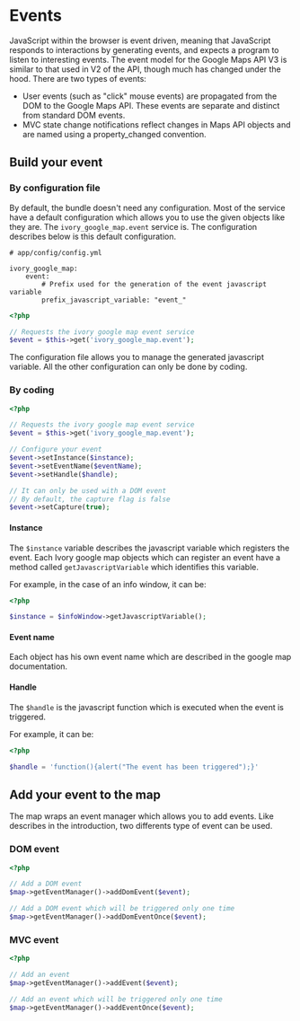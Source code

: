 # Events

JavaScript within the browser is event driven, meaning that JavaScript responds to interactions by generating events,
and expects a program to listen to interesting events. The event model for the Google Maps API V3 is similar to that
used in V2 of the API, though much has changed under the hood. There are two types of events:

 - User events (such as "click" mouse events) are propagated from the DOM to the Google Maps API. These events are
   separate and distinct from standard DOM events.
 - MVC state change notifications reflect changes in Maps API objects and are named using a property_changed
   convention.

## Build your event

### By configuration file

By default, the bundle doesn't need any configuration. Most of the service have a default configuration which allows
you to use the given objects like they are. The ``ivory_google_map.event`` service is. The configuration describes
below is this default configuration.

```
# app/config/config.yml

ivory_google_map:
    event:
        # Prefix used for the generation of the event javascript variable
        prefix_javascript_variable: "event_"
```

``` php
<?php

// Requests the ivory google map event service
$event = $this->get('ivory_google_map.event');
```

The configuration file allows you to manage the generated javascript variable.
All the other configuration can only be done by coding.

### By coding

``` php
<?php

// Requests the ivory google map event service
$event = $this->get('ivory_google_map.event');

// Configure your event
$event->setInstance($instance);
$event->setEventName($eventName);
$event->setHandle($handle);

// It can only be used with a DOM event
// By default, the capture flag is false
$event->setCapture(true);
```

#### Instance

The ``$instance`` variable describes the javascript variable which registers the event. Each Ivory google map objects
which can register an event have a method called ``getJavascriptVariable`` which identifies this variable.

For example, in the case of an info window, it can be:

``` php
<?php

$instance = $infoWindow->getJavascriptVariable();
```

#### Event name

Each object has his own event name which are described in the google map documentation.

#### Handle

The ``$handle`` is the javascript function which is executed when the event is triggered.

For example, it can be:

``` php
<?php

$handle = 'function(){alert("The event has been triggered");}'
```

## Add your event to the map

The map wraps an event manager which allows you to add events. Like describes in the introduction, two differents type
of event can be used.

### DOM event

``` php
<?php

// Add a DOM event
$map->getEventManager()->addDomEvent($event);

// Add a DOM event which will be triggered only one time
$map->getEventManager()->addDomEventOnce($event);
```

### MVC event

``` php
<?php

// Add an event
$map->getEventManager()->addEvent($event);

// Add an event which will be triggered only one time
$map->getEventManager()->addEventOnce($event);
```
